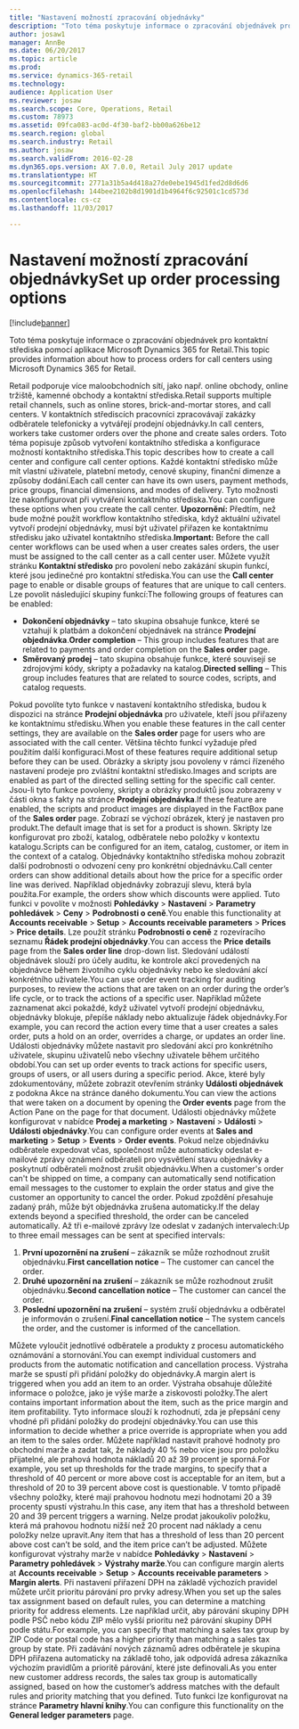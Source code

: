 ```yaml
---
title: "Nastavení možností zpracování objednávky"
description: "Toto téma poskytuje informace o zpracování objednávek pro kontaktní střediska pomocí aplikace Microsoft Dynamics 365 for Retail."
author: josaw1
manager: AnnBe
ms.date: 06/20/2017
ms.topic: article
ms.prod: 
ms.service: dynamics-365-retail
ms.technology: 
audience: Application User
ms.reviewer: josaw
ms.search.scope: Core, Operations, Retail
ms.custom: 78973
ms.assetid: 09fca083-ac0d-4f30-baf2-bb00a626be12
ms.search.region: global
ms.search.industry: Retail
ms.author: josaw
ms.search.validFrom: 2016-02-28
ms.dyn365.ops.version: AX 7.0.0, Retail July 2017 update
ms.translationtype: HT
ms.sourcegitcommit: 2771a31b5a4d418a27de0ebe1945d1fed2d8d6d6
ms.openlocfilehash: 144bee2102b8d1901d1b4964f6c92501c1cd573d
ms.contentlocale: cs-cz
ms.lasthandoff: 11/03/2017

---
```


# <a name="set-up-order-processing-options"></a><span data-ttu-id="e5d19-103">Nastavení možností zpracování objednávky</span><span class="sxs-lookup"><span data-stu-id="e5d19-103">Set up order processing options</span></span>

[!include[banner](includes/banner.md)]


<span data-ttu-id="e5d19-104">Toto téma poskytuje informace o zpracování objednávek pro kontaktní střediska pomocí aplikace Microsoft Dynamics 365 for Retail.</span><span class="sxs-lookup"><span data-stu-id="e5d19-104">This topic provides information about how to process orders for call centers using Microsoft Dynamics 365 for Retail.</span></span> 

<span data-ttu-id="e5d19-105">Retail podporuje více maloobchodních sítí, jako např. online obchody, online tržiště, kamenné obchody a kontaktní střediska.</span><span class="sxs-lookup"><span data-stu-id="e5d19-105">Retail supports multiple retail channels, such as online stores, brick-and-mortar stores, and call centers.</span></span> <span data-ttu-id="e5d19-106">V kontaktních střediscích pracovníci zpracovávají zakázky odběratele telefonicky a vytvářejí prodejní objednávky.</span><span class="sxs-lookup"><span data-stu-id="e5d19-106">In call centers, workers take customer orders over the phone and create sales orders.</span></span> <span data-ttu-id="e5d19-107">Toto téma popisuje způsob vytvoření kontaktního střediska a konfigurace možností kontaktního střediska.</span><span class="sxs-lookup"><span data-stu-id="e5d19-107">This topic describes how to create a call center and configure call center options.</span></span> <span data-ttu-id="e5d19-108">Každé kontaktní středisko může mít vlastní uživatele, platební metody, cenové skupiny, finanční dimenze a způsoby dodání.</span><span class="sxs-lookup"><span data-stu-id="e5d19-108">Each call center can have its own users, payment methods, price groups, financial dimensions, and modes of delivery.</span></span> <span data-ttu-id="e5d19-109">Tyto možnosti lze nakonfigurovat při vytváření kontaktního střediska.</span><span class="sxs-lookup"><span data-stu-id="e5d19-109">You can configure these options when you create the call center.</span></span> <span data-ttu-id="e5d19-110">**Upozornění:** Předtím, než bude možné použít workflow kontaktního střediska, když aktuální uživatel vytvoří prodejní objednávky, musí být uživatel přiřazen ke kontaktnímu středisku jako uživatel kontaktního střediska.</span><span class="sxs-lookup"><span data-stu-id="e5d19-110">**Important:** Before the call center workflows can be used when a user creates sales orders, the user must be assigned to the call center as a call center user.</span></span> <span data-ttu-id="e5d19-111">Můžete využít stránku **Kontaktní středisko** pro povolení nebo zakázání skupin funkcí, které jsou jedinečné pro kontaktní střediska.</span><span class="sxs-lookup"><span data-stu-id="e5d19-111">You can use the **Call center** page to enable or disable groups of features that are unique to call centers.</span></span> <span data-ttu-id="e5d19-112">Lze povolit následující skupiny funkcí:</span><span class="sxs-lookup"><span data-stu-id="e5d19-112">The following groups of features can be enabled:</span></span>

-   <span data-ttu-id="e5d19-113">**Dokončení objednávky** – tato skupina obsahuje funkce, které se vztahují k platbám a dokončení objednávek na stránce **Prodejní objednávka**.</span><span class="sxs-lookup"><span data-stu-id="e5d19-113">**Order completion** – This group includes features that are related to payments and order completion on the **Sales order** page.</span></span>
-   <span data-ttu-id="e5d19-114">**Směrovaný prodej** – tato skupina obsahuje funkce, které souvisejí se zdrojovými kódy, skripty a požadavky na katalog.</span><span class="sxs-lookup"><span data-stu-id="e5d19-114">**Directed selling** – This group includes features that are related to source codes, scripts, and catalog requests.</span></span>

<span data-ttu-id="e5d19-115">Pokud povolíte tyto funkce v nastavení kontaktního střediska, budou k dispozici na stránce **Prodejní objednávka** pro uživatele, kteří jsou přiřazeny ke kontaktnímu středisku.</span><span class="sxs-lookup"><span data-stu-id="e5d19-115">When you enable these features in the call center settings, they are available on the **Sales order** page for users who are associated with the call center.</span></span> <span data-ttu-id="e5d19-116">Většina těchto funkcí vyžaduje před použitím další konfiguraci.</span><span class="sxs-lookup"><span data-stu-id="e5d19-116">Most of these features require additional setup before they can be used.</span></span> <span data-ttu-id="e5d19-117">Obrázky a skripty jsou povoleny v rámci řízeného nastavení prodeje pro zvláštní kontaktní středisko.</span><span class="sxs-lookup"><span data-stu-id="e5d19-117">Images and scripts are enabled as part of the directed selling setting for the specific call center.</span></span> <span data-ttu-id="e5d19-118">Jsou-li tyto funkce povoleny, skripty a obrázky produktů jsou zobrazeny v části okna s fakty na stránce **Prodejní objednávka**.</span><span class="sxs-lookup"><span data-stu-id="e5d19-118">If these feature are enabled, the scripts and product images are displayed in the FactBox pane of the **Sales order** page.</span></span> <span data-ttu-id="e5d19-119">Zobrazí se výchozí obrázek, který je nastaven pro produkt.</span><span class="sxs-lookup"><span data-stu-id="e5d19-119">The default image that is set for a product is shown.</span></span> <span data-ttu-id="e5d19-120">Skripty lze konfigurovat pro zboží, katalog, odběratele nebo položky v kontextu katalogu.</span><span class="sxs-lookup"><span data-stu-id="e5d19-120">Scripts can be configured for an item, catalog, customer, or item in the context of a catalog.</span></span> <span data-ttu-id="e5d19-121">Objednávky kontaktního střediska mohou zobrazit další podrobnosti o odvození ceny pro konkrétní objednávku.</span><span class="sxs-lookup"><span data-stu-id="e5d19-121">Call center orders can show additional details about how the price for a specific order line was derived.</span></span> <span data-ttu-id="e5d19-122">Například objednávky zobrazují slevu, která byla použita.</span><span class="sxs-lookup"><span data-stu-id="e5d19-122">For example, the orders show which discounts were applied.</span></span> <span data-ttu-id="e5d19-123">Tuto funkci v povolíte v možnosti **Pohledávky** &gt; **Nastavení** &gt; **Parametry pohledávek** &gt; **Ceny** &gt; **Podrobnosti o ceně**.</span><span class="sxs-lookup"><span data-stu-id="e5d19-123">You enable this functionality at **Accounts receivable** &gt; **Setup** &gt; **Accounts receivable parameters** &gt; **Prices** &gt; **Price details**.</span></span> <span data-ttu-id="e5d19-124">Lze použít stránku **Podrobnosti o ceně** z rozevíracího seznamu **Řádek prodejní objednávky**.</span><span class="sxs-lookup"><span data-stu-id="e5d19-124">You can access the **Price details** page from the **Sales order line** drop-down list.</span></span> <span data-ttu-id="e5d19-125">Sledování událostí objednávek slouží pro účely auditu, ke kontrole akcí provedených na objednávce během životního cyklu objednávky nebo ke sledování akcí konkrétního uživatele.</span><span class="sxs-lookup"><span data-stu-id="e5d19-125">You can use order event tracking for auditing purposes, to review the actions that are taken on an order during the order’s life cycle, or to track the actions of a specific user.</span></span> <span data-ttu-id="e5d19-126">Například můžete zaznamenat akci pokaždé, když uživatel vytvoří prodejní objednávku, objednávky blokuje, přepíše náklady nebo aktualizuje řádek objednávky.</span><span class="sxs-lookup"><span data-stu-id="e5d19-126">For example, you can record the action every time that a user creates a sales order, puts a hold on an order, overrides a charge, or updates an order line.</span></span> <span data-ttu-id="e5d19-127">Události objednávky můžete nastavit pro sledování akcí pro konkrétního uživatele, skupinu uživatelů nebo všechny uživatele během určitého období.</span><span class="sxs-lookup"><span data-stu-id="e5d19-127">You can set up order events to track actions for specific users, groups of users, or all users during a specific period.</span></span> <span data-ttu-id="e5d19-128">Akce, které byly zdokumentovány, můžete zobrazit otevřením stránky **Události objednávek** z podokna Akce na stránce daného dokumentu.</span><span class="sxs-lookup"><span data-stu-id="e5d19-128">You can view the actions that were taken on a document by opening the **Order events** page from the Action Pane on the page for that document.</span></span> <span data-ttu-id="e5d19-129">Události objednávky můžete konfigurovat v nabídce **Prodej a marketing** &gt; **Nastavení** &gt; **Události** &gt; **Události objednávky**.</span><span class="sxs-lookup"><span data-stu-id="e5d19-129">You can configure order events at **Sales and marketing** &gt; **Setup** &gt; **Events** &gt; **Order events**.</span></span> <span data-ttu-id="e5d19-130">Pokud nelze objednávku odběratele expedovat včas, společnost může automaticky odeslat e-mailové zprávy oznámení odběrateli pro vysvětlení stavu objednávky a poskytnutí odběrateli možnost zrušit objednávku.</span><span class="sxs-lookup"><span data-stu-id="e5d19-130">When a customer's order can't be shipped on time, a company can automatically send notification email messages to the customer to explain the order status and give the customer an opportunity to cancel the order.</span></span> <span data-ttu-id="e5d19-131">Pokud zpoždění přesahuje zadaný práh, může být objednávka zrušena automaticky.</span><span class="sxs-lookup"><span data-stu-id="e5d19-131">If the delay extends beyond a specified threshold, the order can be canceled automatically.</span></span> <span data-ttu-id="e5d19-132">Až tři e-mailové zprávy lze odeslat v zadaných intervalech:</span><span class="sxs-lookup"><span data-stu-id="e5d19-132">Up to three email messages can be sent at specified intervals:</span></span>

1.  <span data-ttu-id="e5d19-133">**První upozornění na zrušení** – zákazník se může rozhodnout zrušit objednávku.</span><span class="sxs-lookup"><span data-stu-id="e5d19-133">**First cancellation notice** – The customer can cancel the order.</span></span>
2.  <span data-ttu-id="e5d19-134">**Druhé upozornění na zrušení** – zákazník se může rozhodnout zrušit objednávku.</span><span class="sxs-lookup"><span data-stu-id="e5d19-134">**Second cancellation notice** – The customer can cancel the order.</span></span>
3.  <span data-ttu-id="e5d19-135">**Poslední upozornění na zrušení** – systém zruší objednávku a odběratel je informován o zrušení.</span><span class="sxs-lookup"><span data-stu-id="e5d19-135">**Final cancellation notice** – The system cancels the order, and the customer is informed of the cancellation.</span></span>

<span data-ttu-id="e5d19-136">Můžete vyloučit jednotlivé odběratele a produkty z procesu automatického oznámování a stornování.</span><span class="sxs-lookup"><span data-stu-id="e5d19-136">You can exempt individual customers and products from the automatic notification and cancellation process.</span></span> <span data-ttu-id="e5d19-137">Výstraha marže se spustí při přidání položky do objednávky.</span><span class="sxs-lookup"><span data-stu-id="e5d19-137">A margin alert is triggered when you add an item to an order.</span></span> <span data-ttu-id="e5d19-138">Výstraha obsahuje důležité informace o položce, jako je výše marže a ziskovosti položky.</span><span class="sxs-lookup"><span data-stu-id="e5d19-138">The alert contains important information about the item, such as the price margin and item profitability.</span></span> <span data-ttu-id="e5d19-139">Tyto informace slouží k rozhodnutí, zda je přepsání ceny vhodné při přidání položky do prodejní objednávky.</span><span class="sxs-lookup"><span data-stu-id="e5d19-139">You can use this information to decide whether a price override is appropriate when you add an item to the sales order.</span></span> <span data-ttu-id="e5d19-140">Můžete například nastavit prahové hodnoty pro obchodní marže a zadat tak, že náklady 40 % nebo více jsou pro položku přijatelné, ale prahová hodnota nákladů 20 až 39 procent je sporná.</span><span class="sxs-lookup"><span data-stu-id="e5d19-140">For example, you set up thresholds for the trade margins, to specify that a threshold of 40 percent or more above cost is acceptable for an item, but a threshold of 20 to 39 percent above cost is questionable.</span></span> <span data-ttu-id="e5d19-141">V tomto případě všechny položky, které mají prahovou hodnotu mezi hodnotami 20 a 39 procenty spustí výstrahu.</span><span class="sxs-lookup"><span data-stu-id="e5d19-141">In this case, any item that has a threshold between 20 and 39 percent triggers a warning.</span></span> <span data-ttu-id="e5d19-142">Nelze prodat jakoukoliv položku, která má prahovou hodnotu nižší než 20 procent nad náklady a cenu položky nelze upravit.</span><span class="sxs-lookup"><span data-stu-id="e5d19-142">Any item that has a threshold of less than 20 percent above cost can’t be sold, and the item price can’t be adjusted.</span></span> <span data-ttu-id="e5d19-143">Můžete konfigurovat výstrahy marže v nabídce **Pohledávky** &gt; **Nastavení** &gt; **Parametry pohledávek** &gt; **Výstrahy marže**.</span><span class="sxs-lookup"><span data-stu-id="e5d19-143">You can configure margin alerts at **Accounts receivable** &gt; **Setup** &gt; **Accounts receivable parameters** &gt; **Margin alerts**.</span></span> <span data-ttu-id="e5d19-144">Při nastavení přiřazení DPH na základě výchozích pravidel můžete určit prioritu párování pro prvky adresy.</span><span class="sxs-lookup"><span data-stu-id="e5d19-144">When you set up the sales tax assignment based on default rules, you can determine a matching priority for address elements.</span></span> <span data-ttu-id="e5d19-145">Lze například určit, aby párování skupiny DPH podle PSČ nebo kódu ZIP mělo vyšší prioritu než párování skupiny DPH podle státu.</span><span class="sxs-lookup"><span data-stu-id="e5d19-145">For example, you can specify that matching a sales tax group by ZIP Code or postal code has a higher priority than matching a sales tax group by state.</span></span> <span data-ttu-id="e5d19-146">Při zadávání nových záznamů adres odběratele je skupina DPH přiřazena automaticky na základě toho, jak odpovídá adresa zákazníka výchozím pravidlům a prioritě párování, které jste definovali.</span><span class="sxs-lookup"><span data-stu-id="e5d19-146">As you enter new customer address records, the sales tax group is automatically assigned, based on how the customer’s address matches with the default rules and priority matching that you defined.</span></span> <span data-ttu-id="e5d19-147">Tuto funkci lze konfigurovat na stránce **Parametry hlavní knihy**.</span><span class="sxs-lookup"><span data-stu-id="e5d19-147">You can configure this functionality on the **General ledger parameters** page.</span></span>





